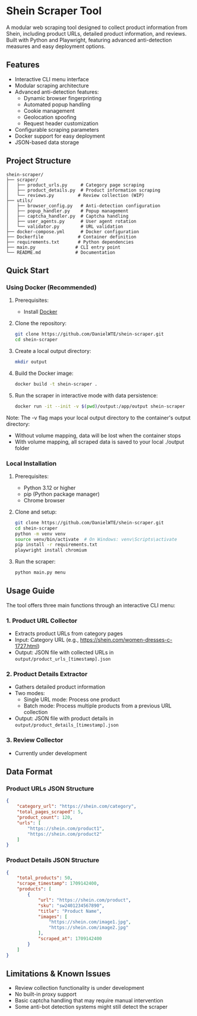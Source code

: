 # Shein Scraper Tool

A modular web scraping tool designed to collect product information from Shein, including product URLs, detailed product information, and reviews. Built with Python and Playwright, featuring advanced anti-detection measures and easy deployment options.

## Features

- Interactive CLI menu interface
- Modular scraping architecture
- Advanced anti-detection features:
  - Dynamic browser fingerprinting
  - Automated popup handling
  - Cookie management
  - Geolocation spoofing
  - Request header customization
- Configurable scraping parameters
- Docker support for easy deployment
- JSON-based data storage

## Project Structure

```
shein-scraper/
├── scraper/
│   ├── product_urls.py     # Category page scraping
│   ├── product_details.py  # Product information scraping
│   └── reviews.py         # Review collection (WIP)
├── utils/
│   ├── browser_config.py   # Anti-detection configuration
│   ├── popup_handler.py    # Popup management
│   ├── captcha_handler.py  # Captcha handling
│   ├── user_agents.py      # User agent rotation
│   └── validator.py        # URL validation
├── docker-compose.yml      # Docker configuration
├── Dockerfile             # Container definition
├── requirements.txt       # Python dependencies
├── main.py               # CLI entry point
└── README.md             # Documentation
```

## Quick Start

### Using Docker (Recommended)

1. Prerequisites:
   - Install [Docker](https://docs.docker.com/get-docker/)

2. Clone the repository:
   ```bash
   git clone https://github.com/DanielWTE/shein-scraper.git
   cd shein-scraper
   ```

3. Create a local output directory:
   ```bash
   mkdir output
   ```

4. Build the Docker image:
   ```bash
   docker build -t shein-scraper .
   ```

5. Run the scraper in interactive mode with data persistence:
   ```bash
   docker run -it --init -v $(pwd)/output:/app/output shein-scraper
   ```

Note: The -v flag maps your local output directory to the container's output directory:
- Without volume mapping, data will be lost when the container stops
- With volume mapping, all scraped data is saved to your local ./output folder

### Local Installation

1. Prerequisites:
   - Python 3.12 or higher
   - pip (Python package manager)
   - Chrome browser

2. Clone and setup:
   ```bash
   git clone https://github.com/DanielWTE/shein-scraper.git
   cd shein-scraper
   python -m venv venv
   source venv/bin/activate  # On Windows: venv\Scripts\activate
   pip install -r requirements.txt
   playwright install chromium
   ```

3. Run the scraper:
   ```bash
   python main.py menu
   ```

## Usage Guide

The tool offers three main functions through an interactive CLI menu:

### 1. Product URL Collector
- Extracts product URLs from category pages
- Input: Category URL (e.g., https://shein.com/women-dresses-c-1727.html)
- Output: JSON file with collected URLs in `output/product_urls_[timestamp].json`

### 2. Product Details Extractor
- Gathers detailed product information
- Two modes:
  - Single URL mode: Process one product
  - Batch mode: Process multiple products from a previous URL collection
- Output: JSON file with product details in `output/product_details_[timestamp].json`

### 3. Review Collector
- Currently under development

## Data Format

### Product URLs JSON Structure
```json
{
    "category_url": "https://shein.com/category",
    "total_pages_scraped": 5,
    "product_count": 120,
    "urls": [
        "https://shein.com/product1",
        "https://shein.com/product2"
    ]
}
```

### Product Details JSON Structure
```json
{
    "total_products": 50,
    "scrape_timestamp": 1709142400,
    "products": [
        {
            "url": "https://shein.com/product",
            "sku": "sw2401234567890",
            "title": "Product Name",
            "images": [
                "https://shein.com/image1.jpg",
                "https://shein.com/image2.jpg"
            ],
            "scraped_at": 1709142400
        }
    ]
}
```

## Limitations & Known Issues

- Review collection functionality is under development
- No built-in proxy support
- Basic captcha handling that may require manual intervention
- Some anti-bot detection systems might still detect the scraper
